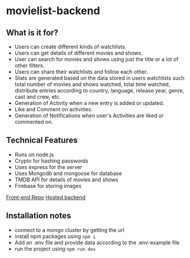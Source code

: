 # movielist-backend

## What is it for?

- Users can create different kinds of watchlists.
- Users can get details of different movies and shows.
- User can search for movies and shows using just the title or a lot of other filters.
- Users can share their watchlists and follow each other.
- Stats are generated based on the data stored in users watchlists such total number of movies and shows watched, total time watched, distribute entries according to country, language, release year, genre, cast and crew, etc.
- Generation of Activity when a new entry is added or updated.
- Like and Comment on activities.
- Generation of Notifications when user's Activities are liked or commented on.
  
##  Technical Features

- Runs on node.js
- Crypto for hashing passwords
- Uses express for the server
- Uses Mongodb and mongoose for database
- TMDB API for details of movies and shows
- Firebase for storing images

[Front-end Repo](https://github.com/TahirReyaz/movielist-frontend)
[Hosted backend](https://movielist-backend.onrender.com)

## Installation notes

- connect to a mongo cluster by getting the url
- install npm packages using `npm i`
- Add an .env file and provide data according to the .env-example file
- run the project using `npm run dev`

